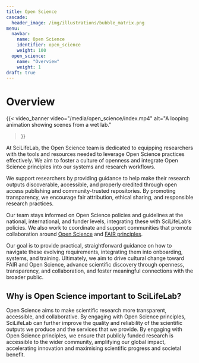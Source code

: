 ```yaml
---
title: Open Science
cascade:
  header_image: /img/illustrations/bubble_matrix.png
menu:
  navbar:
    name: Open Science
    identifier: open_science
    weight: 100
  open_science:
    name: "Overview"
    weight: 1
draft: true
---
```


# Overview 

{{< video_banner
  video="/media/open_science/index.mp4"
  alt="A looping animation showing scenes from a wet lab."
>}}

At SciLifeLab, the Open Science team is dedicated to equipping researchers with the tools and resources needed to leverage
Open Science practices effectively. We aim to foster a culture of openness and integrate Open Science principles into our
systems and research workflows.

We support researchers by providing guidance to help make their research outputs discoverable, accessible, and properly
credited through open access publishing and community-trusted repositories. By promoting transparency, we encourage fair
attribution, ethical sharing, and responsible research practices.

Our team stays informed on Open Science policies and guidelines at the national, international, and funder levels,
integrating these with SciLifeLab’s policies. We also work to coordinate and support communities that promote collaboration
around [Open Science](https://www.unesco.org/en/open-science/about?hub=686) and [FAIR principles](https://www.nature.com/articles/sdata201618).

Our goal is to provide practical, straightforward guidance on how to navigate these evolving requirements, integrating
them into onboarding, systems, and training. Ultimately, we aim to drive cultural change toward FAIR and Open Science,
advance scientific discovery through openness, transparency, and collaboration, and foster meaningful connections with
the broader public.

## Why is Open Science important to SciLifeLab?

Open Science aims to make scientific research more transparent, accessible, and collaborative. By engaging with Open
Science principles, SciLifeLab can further improve the quality and reliability of the scientific outputs we produce and
the services that we provide. By engaging with Open Science principles, we ensure that publicly funded research is
accessible to the wider community, amplifying our global impact, accelerating innovation and maximising scientific
progress and societal benefit.
